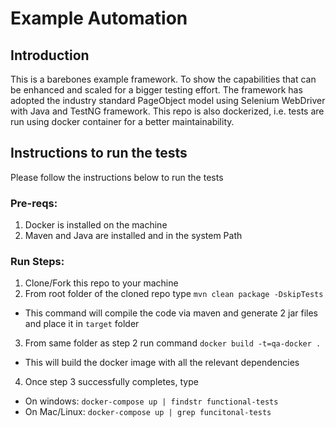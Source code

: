 # Example Automation

## Introduction
This is a barebones example framework. To show the capabilities that can be enhanced and scaled for a bigger testing effort. 
The framework has adopted the industry standard PageObject model using Selenium WebDriver with Java and TestNG framework. This repo is also dockerized, i.e. tests are run using docker container for a better maintainability. 

## Instructions to run the tests
Please follow the instructions below to run the tests
### Pre-reqs:
1. Docker is installed on the machine
2. Maven and Java are installed and in the system Path

### Run Steps:
1. Clone/Fork this repo to your machine
2. From root folder of the cloned repo type `mvn clean package -DskipTests` 
  - This command will compile the code via maven and generate 2 jar files and place it in `target` folder
3. From same folder as step 2 run command `docker build -t=qa-docker .`
  - This will build the docker image with all the relevant dependencies
4. Once step 3 successfully completes, type 
  - On windows: `docker-compose up | findstr functional-tests`
  - On Mac/Linux: `docker-compose up | grep funcitonal-tests`
 
